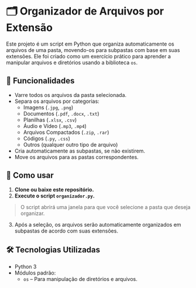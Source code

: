 # 🗂️ Organizador de Arquivos por Extensão

Este projeto é um script em Python que organiza automaticamente os arquivos de uma pasta, movendo-os para subpastas com base em suas extensões. 
Ele foi criado como um exercício prático para aprender a manipular arquivos e diretórios usando a biblioteca `os`.

## 📌 Funcionalidades

- Varre todos os arquivos da pasta selecionada.
- Separa os arquivos por categorias:
  - Imagens (`.jpg`, `.png`)
  - Documentos (`.pdf`, `.docx`, `.txt`)
  - Planilhas (`.xlsx`, `.csv`)
  - Áudio e Vídeo (`.mp3`, `.mp4`)
  - Arquivos Compactados (`.zip`, `.rar`)
  - Códigos (`.py`, `.css`)
  - Outros (qualquer outro tipo de arquivo)
- Cria automaticamente as subpastas, se não existirem.
- Move os arquivos para as pastas correspondentes.

## 🚀 Como usar

1. **Clone ou baixe este repositório.**
2. **Execute o script `organizador.py`.**

> O script abrirá uma janela para que você selecione a pasta que deseja organizar.

3. Após a seleção, os arquivos serão automaticamente organizados em subpastas de acordo com suas extensões.

## 🛠️ Tecnologias Utilizadas

- Python 3
- Módulos padrão:
  - `os` – Para manipulação de diretórios e arquivos.
